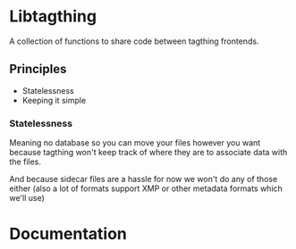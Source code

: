 # Libtagthing

A collection of functions to share code between tagthing frontends.

## Principles

- Statelessness
- Keeping it simple

### Statelessness
Meaning no database so you can move your files however you want because tagthing won't keep track of where they are to associate data with the files.

And because sidecar files are a hassle for now we won't do any of those either (also a lot of formats support XMP or other metadata formats which we'll use)

# Documentation

